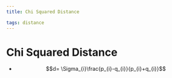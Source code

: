 ```yaml
---
title: Chi Squared Distance

tags: distance 
---
```


# Chi Squared Distance
- $$d= \Sigma_{i}\frac{p_{i}-q_{i}}{p_{i}+q_{i}}$$





































